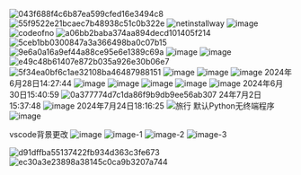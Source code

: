 ![043f688f4c6b87ea599cfed16e3494c8](https://github.com/Pfolg/CLSS_1022/assets/166471137/74f1d314-8baa-4981-8725-dae04205c577)
![55f9522e21bcaec7b48938c51c0b322e](https://github.com/Pfolg/CLSS_1022/assets/166471137/abde3514-1f0c-4fd2-9dac-e6b730d9dff0)
![netinstallway](https://github.com/Pfolg/CLSS_1022/assets/166471137/c3da76cc-6f1b-45f6-bd6e-0fa055b01d03)
![image](https://github.com/Pfolg/CLSS_1022/assets/166471137/afe09581-1368-4408-8f3e-5ad11104d82d)
![codeofno](https://github.com/Pfolg/CLSS_1022/assets/166471137/b63300a9-3408-4bb4-9a58-0054259a9e5e)
![a06bb2baba374aa894decd101405f214](https://github.com/Pfolg/CLSS_1022/assets/166471137/32a6b2c5-e01e-4bdb-8a02-85d4340066a4)
![5ceb1bb0300847a3a366498ba0c07b15](https://github.com/Pfolg/CLSS_1022/assets/166471137/e785ef15-5fb3-4e23-b0c3-d7967d121c10)
![9e6a0a16a9ef44a88ce95e6e1389c69a](https://github.com/Pfolg/CLSS_1022/assets/166471137/bf1063ed-36f8-4211-a9dd-0fc2ce249ea5)
![image](https://github.com/Pfolg/CLSS_1022/assets/166471137/53e99981-307e-438f-ac8a-2185b6157304)
![image](https://github.com/Pfolg/CLSS_1022/assets/166471137/9f0faf04-132c-4815-aaf6-72dc361d612e)
![e49c48b61407e872b035a926e30b06e7](https://github.com/Pfolg/CLSS_1022/assets/166471137/ea9f659b-05bc-4e80-a5fd-60beadae143a)
![5f34ea0bf6c1ae32108ba46487988151](https://github.com/Pfolg/CLSS_1022/assets/166471137/db323047-f93a-4c19-9421-8c9d102058d7)
![image](https://github.com/Pfolg/CLSS_1022/assets/166471137/1077f5ae-5676-4321-9b04-d0fd77be423c)
![image](https://github.com/Pfolg/CLSS_1022/assets/166471137/db9ef635-8f38-4c00-94c2-8a5853d214c4)
![image](https://github.com/Pfolg/CLSS_1022/assets/166471137/b594780a-6261-4ca4-8414-fec4078a9de1)
2024年6月28日14:27:44
![image](https://github.com/Pfolg/CLSS_1022/assets/166471137/70d85045-ee38-4b92-a4fe-ac4889b09c15)
![image](https://github.com/Pfolg/CLSS_1022/assets/166471137/ec8eded1-345d-49cd-9c6f-1bec2ff21b00)
![image](https://github.com/Pfolg/CLSS_1022/assets/166471137/a4708b6c-606f-46a7-ac2a-b0a0526e0105)
![image](https://github.com/Pfolg/CLSS_1022/assets/166471137/ba3b2dae-7b7a-4ee9-91bb-17241d9c5b24)
![image](https://github.com/Pfolg/CLSS_1022/assets/166471137/79afb9e8-bdb1-4205-8a37-790d2120b17b)
2024年6月30日15:40:59
![0a377774d7c1da86f9b9db9ee56ab307](https://github.com/Pfolg/CLSS_1022/assets/166471137/9f7d32ce-2c3b-45cd-bfe7-40b54a4da851)
24年7月2日15:37:48
![image](https://github.com/Pfolg/CLSS_1022/assets/166471137/22786ffa-1c7e-49d6-9340-06d4dcb7df7c)
2024年7月24日18:16:25
![旅行](https://github.com/user-attachments/assets/06cd01a6-f597-4411-bf32-d1a3a5f21a6b)
默认Python无终端程序
![image](https://github.com/user-attachments/assets/9cf824b1-297e-4e3f-b197-6710883816bf)

vscode背景更改
![image](https://github.com/user-attachments/assets/8fec340b-ff7c-441b-8040-6ca534e8bf7e)
![image-1](https://github.com/user-attachments/assets/c54a68b8-32a4-4a2d-964a-7c9db6d52688)
![image-2](https://github.com/user-attachments/assets/019b192b-4d83-4516-837a-b5f07c2a75ac)
![image-3](https://github.com/user-attachments/assets/d8b3b593-25e0-4279-ad65-af0fc940f453)

![d91dffba55137422fb934d363c3fe673](https://github.com/user-attachments/assets/1cc93ea9-bdbf-4484-9c18-9f5e71f2c2bb)
![ec30a3e23898a38145c0ca9b3207a744](https://github.com/user-attachments/assets/84e146f2-5bd4-4248-ba1d-8a5df34f8a59)


